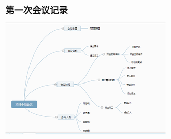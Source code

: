 # 第一次会议记录

![第一次会议记录](https://github.com/SYSU703/Dashboard/blob/master/images/%E7%AC%AC%E4%B8%80%E6%AC%A1%E4%BC%9A%E8%AE%AE%E8%AE%B0%E5%BD%95.png)
